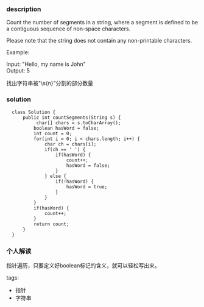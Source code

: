 ### description    
  Count the number of segments in a string, where a segment is defined to be a contiguous sequence of non-space characters.  
    
  Please note that the string does not contain any non-printable characters.  
    
  Example:  
    
  Input: "Hello, my name is John"  
  Output: 5  
    
  找出字符串被"\s{n}"分割的部分数量   
### solution    
```    
  class Solution {  
      public int countSegments(String s) {  
           char[] chars = s.toCharArray();  
          boolean hasWord = false;  
          int count = 0;  
          for(int i = 0; i < chars.length; i++) {  
              char ch = chars[i];  
              if(ch == ' ') {  
                  if(hasWord) {  
                      count++;  
                      hasWord = false;  
                  }  
              } else {  
                  if(!hasWord) {  
                      hasWord = true;  
                  }  
              }  
          }  
          if(hasWord) {  
              count++;  
          }  
          return count;  
      }  
  }  
```    
    
### 个人解读    
  指针遍历，只要定义好boolean标记的含义，就可以轻松写出来。  
    
tags:    
  -  指针  
  -  字符串  
